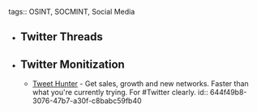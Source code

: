 tags:: OSINT, SOCMINT, Social Media

- ## Twitter Threads
- ## Twitter Monitization
	- [Tweet Hunter](https://tweethunter.io/) - Get sales, growth and new networks. Faster than what you're currently trying. For #Twitter clearly.
	  id:: 644f49b8-3076-47b7-a30f-c8babc59fb40
